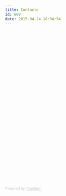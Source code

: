 ```yaml
---
title: Contacto
id: 600
date: 2015-04-24 18:34:54
---
```

<!-- Change the width and height values to suit you best -->
<div class="typeform-widget" data-url="https://laredsemanario.typeform.com/to/Dd8qG0" data-text="La Red Semanario - Contacto" style="width:100%;height:500px;"></div>
<script>(function(){var qs,js,q,s,d=document,gi=d.getElementById,ce=d.createElement,gt=d.getElementsByTagName,id='typef_orm',b='https://s3-eu-west-1.amazonaws.com/share.typeform.com/';if(!gi.call(d,id)){js=ce.call(d,'script');js.id=id;js.src=b+'widget.js';q=gt.call(d,'script')[0];q.parentNode.insertBefore(js,q)}})()</script>
<div style="font-family: Sans-Serif;font-size: 12px;color: #999;opacity: 0.5; padding-top: 5px;">Powered by <a href="https://www.typeform.com/examples/forms/?utm_campaign=Dd8qG0&amp;utm_source=typeform.com-724463-Basic&amp;utm_medium=typeform&amp;utm_content=typeform-embedded-poweredbytypeform&amp;utm_term=ES" style="color: #999" target="_blank">Typeform</a></div>
